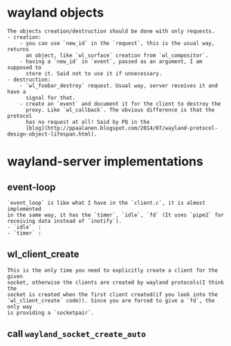 # wayland objects
	The objects creation/destruction should be done with only requests.
	- creation:
		- you can use `new_id` in the `request`, this is the usual way, returns
		  an object, like `wl_surface` creation from `wl_compositor`.
		- having a `new_id` in `event`, passed as an argument, I am supposed to
		  store it. Said not to use it if unnecessary.
	- destruction:
		- `wl_foobar_destroy` request. Usual way, server receives it and have a
		  signal for that.
		- create an `event` and document it for the client to destroy the
		  proxy. Like `wl_callback`. The obvious difference is that the protocol
		  has no request at all! Said by PQ in the
		  [blog](http://ppaalanen.blogspot.com/2014/07/wayland-protocol-design-object-lifespan.html).


# wayland-server implementations
## event-loop
	`event_loop` is like what I have in the `client.c`, it is almost implemented
	in the same way, it has the `timer`, `idle`, `fd` (It uses `pipe2` for
	receiving data instead of `inotify`).
	- `idle`  :
	- `timer` :
## wl_client_create
	This is the only time you need to explicitly create a client for the given
	socket, otherwise the clients are created by wayland protocols(I think the
	socket is created when the first client created(if you look into the
	`wl_client_create` code)). Since you are forced to give a `fd`, the only way
	is providing a `socketpair`.

## call `wayland_socket_create_auto`
